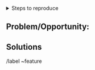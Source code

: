 <details><summary>Steps to reproduce</summary>

1.
2.
3.


</details>

## Problem/Opportunity:


## Solutions


/label ~feature
